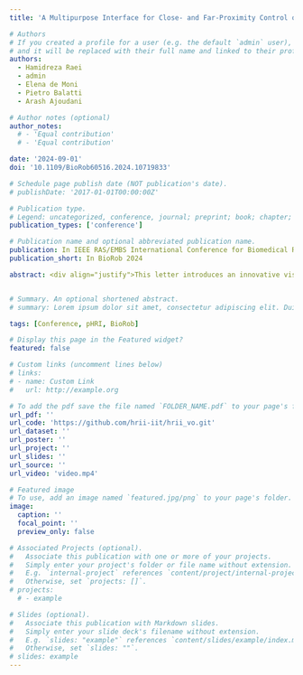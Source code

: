 ```yaml
---
title: 'A Multipurpose Interface for Close- and Far-Proximity Control of Mobile Collaborative Robots'

# Authors
# If you created a profile for a user (e.g. the default `admin` user), write the username (folder name) here
# and it will be replaced with their full name and linked to their profile.
authors:
  - Hamidreza Raei
  - admin
  - Elena de Moni
  - Pietro Balatti
  - Arash Ajoudani

# Author notes (optional)
author_notes:
  # - 'Equal contribution'
  # - 'Equal contribution'

date: '2024-09-01'
doi: '10.1109/BioRob60516.2024.10719833'

# Schedule page publish date (NOT publication's date).
# publishDate: '2017-01-01T00:00:00Z'

# Publication type.
# Legend: uncategorized, conference, journal; preprint; book; chapter; thesis; patent
publication_types: ['conference']

# Publication name and optional abbreviated publication name.
publication: In IEEE RAS/EMBS International Conference for Biomedical Robotics and Biomechatronics (BioRob) 2024
publication_short: In BioRob 2024

abstract: <div align="justify">This letter introduces an innovative visuo-haptic interface to control Mobile Collaborative Robots (MCR). Thanks to a passive detachable mechanism, the interface can be attached/detached from a robot, offering two control modes. Local control (attached) and teleoperation (detached). These modes are integrated with a robot whole-body controller and presented in a unified close- and far-proximity control framework for MCR. The earlier introduction of the haptic component in this interface enabled users to execute intricate loco-manipulation tasks via admittance-type control, effectively decoupling task dynamics and enhancing human capabilities. In contrast, this ongoing work proposes a novel design that inte-grates a visual component. This design utilizes Visual-Inertial Odometry (VIO) for teleoperation, estimating the interface's pose through stereo cameras and an Inertial Measurement Unit (IMU). The estimated pose serves as the reference for the robot's end-effector in teleoperation mode. Hence, the interface offers complete flexibility and adaptability, enabling any user to operate an MCR seamlessly without needing expert knowledge. In this letter, we primarily focus on the new visual feature of this interface, and first present a performance evaluation of different VIO-based methods for teleoperation. Next, the interface's usability is analyzed in a home-care application and compared to an alternative designed by a commercial MoCap system. Results show comparable performance in terms of accuracy, completion time, and usability. Nevertheless, the proposed interface is low-cost, poses minimal wearability constraints, and can be used anywhere and anytime without needing external devices or additional equipment, offering a versatile and accessible solution for teleoperation.</div>


# Summary. An optional shortened abstract.
# summary: Lorem ipsum dolor sit amet, consectetur adipiscing elit. Duis posuere tellus ac convallis placerat. Proin tincidunt magna sed ex sollicitudin condimentum.

tags: [Conference, pHRI, BioRob]

# Display this page in the Featured widget?
featured: false

# Custom links (uncomment lines below)
# links:
# - name: Custom Link
#   url: http://example.org

# To add the pdf save the file named `FOLDER_NAME.pdf` to your page's folder.
url_pdf: ''
url_code: 'https://github.com/hrii-iit/hrii_vo.git'
url_dataset: ''
url_poster: ''
url_project: ''
url_slides: ''
url_source: ''
url_video: 'video.mp4'

# Featured image
# To use, add an image named `featured.jpg/png` to your page's folder.
image:
  caption: ''
  focal_point: ''
  preview_only: false

# Associated Projects (optional).
#   Associate this publication with one or more of your projects.
#   Simply enter your project's folder or file name without extension.
#   E.g. `internal-project` references `content/project/internal-project/index.md`.
#   Otherwise, set `projects: []`.
# projects:
  # - example

# Slides (optional).
#   Associate this publication with Markdown slides.
#   Simply enter your slide deck's filename without extension.
#   E.g. `slides: "example"` references `content/slides/example/index.md`.
#   Otherwise, set `slides: ""`.
# slides: example
---
```


<!-- {{% callout note %}}
Click the _Cite_ button above to demo the feature to enable visitors to import publication metadata into their reference management software.
{{% /callout %}}

{{% callout note %}}
Create your slides in Markdown - click the _Slides_ button to check out the example.
{{% /callout %}}

Supplementary notes can be added here, including [code, math, and images](https://wowchemy.com/docs/writing-markdown-latex/). -->
